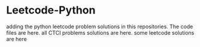 # Leetcode-Python
adding the python leetcode problem solutions in this repositories. 
The code files are here.
all CTCI problems solutions are here.
some leetcode solutions are here






















































































































































































































































































































































































































































































































































































































































































































































































































































































































































































































































































